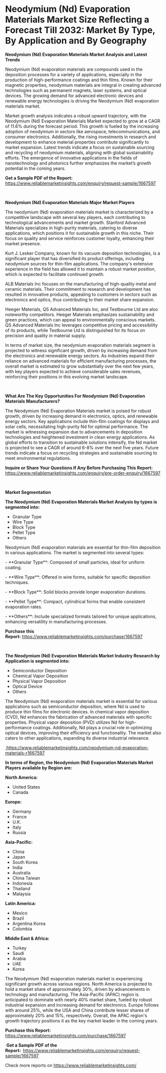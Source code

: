 <p><h1>Neodymium (Nd) Evaporation Materials Market Size Reflecting a Forecast Till 2032: Market By Type, By Application and By Geography</h1></p><p><strong>Neodymium (Nd) Evaporation Materials Market Analysis and Latest Trends</strong></p>
<p><p>Neodymium (Nd) evaporation materials are compounds used in the deposition processes for a variety of applications, especially in the production of high-performance coatings and thin films. Known for their magnetic properties, neodymium materials are integral in creating advanced technologies such as permanent magnets, laser systems, and optical devices. The growing demand for advanced electronic devices and renewable energy technologies is driving the Neodymium (Nd) evaporation materials market.</p><p>Market growth analysis indicates a robust upward trajectory, with the Neodymium (Nd) Evaporation Materials Market expected to grow at a CAGR of 11.6% during the forecast period. This growth is fueled by the increasing adoption of neodymium in sectors like aerospace, telecommunications, and consumer electronics. Additionally, the rising investments in research and development to enhance material properties contribute significantly to market expansion. Latest trends indicate a focus on sustainable sourcing and recycling of neodymium materials, aligning with global sustainability efforts. The emergence of innovative applications in the fields of nanotechnology and photonics further emphasizes the market’s growth potential in the coming years.</p></p>
<p><strong>Get a Sample PDF of the Report:&nbsp;</strong> <a href="https://www.reliablemarketinsights.com/enquiry/request-sample/1667597?utm_campaign=2118&utm_medium=2&utm_source=Github&utm_content=ia&utm_term=02022025&utm_id=neodymium-nd-evaporation-materials">https://www.reliablemarketinsights.com/enquiry/request-sample/1667597</a></p>
<p>&nbsp;</p>
<p><strong>Neodymium (Nd) Evaporation Materials Major Market Players</strong></p>
<p><p>The neodymium (Nd) evaporation materials market is characterized by a competitive landscape with several key players, each contributing to technological advancements and market growth. Stanford Advanced Materials specializes in high-purity materials, catering to diverse applications, which positions it for sustainable growth in this niche. Their focus on quality and service reinforces customer loyalty, enhancing their market presence.</p><p>Kurt J. Lesker Company, known for its vacuum deposition technologies, is a significant player that has diversified its product offerings, including neodymium sources for thin-film applications. The company's extensive experience in the field has allowed it to maintain a robust market position, which is expected to facilitate continued growth.</p><p>ALB Materials Inc focuses on the manufacturing of high-quality metal and ceramic materials. Their commitment to research and development has resulted in innovative products, appealing to customers in sectors such as electronics and optics, thus contributing to their market share expansion.</p><p>Heeger Materials, QS Advanced Materials Inc, and Testbourne Ltd are also noteworthy competitors. Heeger Materials emphasizes sustainability and green practices, which can appeal to environmentally conscious markets. QS Advanced Materials Inc leverages competitive pricing and accessibility of its products, while Testbourne Ltd is distinguished for its focus on precision and quality in material supply.</p><p>In terms of market size, the neodymium evaporation materials segment is projected to witness significant growth, driven by increasing demand from the electronics and renewable energy sectors. As industries expand their reliance on advanced materials for efficient manufacturing processes, the overall market is estimated to grow substantially over the next few years, with key players expected to achieve considerable sales revenues, reinforcing their positions in this evolving market landscape.</p></p>
<p>&nbsp;</p>
<p><strong>What Are The Key Opportunities For Neodymium (Nd) Evaporation Materials Manufacturers?</strong></p>
<p><p>The Neodymium (Nd) Evaporation Materials market is poised for robust growth, driven by increasing demand in electronics, optics, and renewable energy sectors. Key applications include thin-film coatings for displays and solar cells, necessitating high-purity Nd for optimal performance. The market is witnessing expansion due to advancements in deposition technologies and heightened investment in clean energy applications. As global efforts to transition to sustainable solutions intensify, the Nd market is projected to see a CAGR of around 6-8% over the next five years. Future trends indicate a focus on recycling strategies and sustainable sourcing to meet environmental regulations.</p></p>
<p><strong>Inquire or Share Your Questions If Any Before Purchasing This Report:</strong> <a href="https://www.reliablemarketinsights.com/enquiry/pre-order-enquiry/1667597?utm_campaign=2118&utm_medium=2&utm_source=Github&utm_content=ia&utm_term=02022025&utm_id=neodymium-nd-evaporation-materials">https://www.reliablemarketinsights.com/enquiry/pre-order-enquiry/1667597</a></p>
<p>&nbsp;</p>
<p><strong>Market Segmentation</strong></p>
<p><strong>The Neodymium (Nd) Evaporation Materials Market Analysis by types is segmented into:</strong></p>
<p><ul><li>Granular Type</li><li>Wire Type</li><li>Block Type</li><li>Pellet Type</li><li>Others</li></ul></p>
<p><p>Neodymium (Nd) evaporation materials are essential for thin-film deposition in various applications. The market is segmented into several types: </p><p>- **Granular Type**: Composed of small particles, ideal for uniform coating.</p><p>- **Wire Type**: Offered in wire forms, suitable for specific deposition techniques.</p><p>- **Block Type**: Solid blocks provide longer evaporation durations.</p><p>- **Pellet Type**: Compact, cylindrical forms that enable consistent evaporation rates. </p><p>- **Others**: Include specialized formats tailored for unique applications, enhancing versatility in manufacturing processes.</p></p>
<p><strong>Purchase this Report:&nbsp;</strong><a href="https://www.reliablemarketinsights.com/purchase/1667597?utm_campaign=2118&utm_medium=2&utm_source=Github&utm_content=ia&utm_term=02022025&utm_id=neodymium-nd-evaporation-materials">https://www.reliablemarketinsights.com/purchase/1667597</a></p>
<p>&nbsp;</p>
<p><strong>The Neodymium (Nd) Evaporation Materials Market Industry Research by Application is segmented into:</strong></p>
<p><ul><li>Semiconductor Deposition</li><li>Chemical Vapor Deposition</li><li>Physical Vapor Deposition</li><li>Optical Device</li><li>Others</li></ul></p>
<p><p>The Neodymium (Nd) evaporation materials market is essential for various applications such as semiconductor deposition, where Nd is used to produce thin films for electronic devices. In chemical vapor deposition (CVD), Nd enhances the fabrication of advanced materials with specific properties. Physical vapor deposition (PVD) utilizes Nd for high-performance coatings. Additionally, Nd plays a crucial role in optimizing optical devices, improving their efficiency and functionality. The market also caters to other applications, expanding its diverse industrial relevance.</p></p>
<p><a href="https://www.reliablemarketinsights.com/neodymium-nd-evaporation-materials-r1667597?utm_campaign=2118&utm_medium=2&utm_source=Github&utm_content=ia&utm_term=02022025&utm_id=neodymium-nd-evaporation-materials">&nbsp;https://www.reliablemarketinsights.com/neodymium-nd-evaporation-materials-r1667597</a></p>
<p><strong>In terms of Region, the Neodymium (Nd) Evaporation Materials Market Players available by Region are:</strong></p>
<p>
    <p> <strong> North America: </strong>
        <ul>
            <li>United States</li>
            <li>Canada</li>
        </ul>
        </p> 
    <p> <strong> Europe: </strong>
        <ul>
            <li>Germany</li>
            <li>France</li>
            <li>U.K.</li>
            <li>Italy</li>
            <li>Russia</li>
        </ul>
        </p> 
    <p> <strong> Asia-Pacific: </strong>
        <ul>
            <li>China</li>
            <li>Japan</li>
            <li>South Korea</li>
            <li>India</li>
            <li>Australia</li>
            <li>China Taiwan</li>
            <li>Indonesia</li>
            <li>Thailand</li>
            <li>Malaysia</li>
        </ul>
        </p> 
    <p> <strong> Latin America: </strong>
        <ul>
            <li>Mexico</li>
            <li>Brazil</li>
            <li>Argentina Korea</li>
            <li>Colombia</li>
        </ul>
        </p> 
    <p> <strong> Middle East & Africa: </strong>
        <ul>
            <li>Turkey</li>
            <li>Saudi</li>
            <li>Arabia</li>
            <li>UAE</li>
            <li>Korea</li>
        </ul>
    </p>
    </p>
<p><p>The Neodymium (Nd) evaporation materials market is experiencing significant growth across various regions. North America is projected to hold a market share of approximately 30%, driven by advancements in technology and manufacturing. The Asia-Pacific (APAC) region is anticipated to dominate with nearly 40% market share, fueled by robust industrial expansion and increasing demand for electronics. Europe follows with around 25%, while the USA and China contribute lesser shares of approximately 20% and 15%, respectively. Overall, the APAC region's growth trajectory positions it as the key market leader in the coming years.</p></p>
<p><strong>Purchase this Report: </strong><a href="https://www.reliablemarketinsights.com/purchase/1667597?utm_campaign=2118&utm_medium=2&utm_source=Github&utm_content=ia&utm_term=02022025&utm_id=neodymium-nd-evaporation-materials">https://www.reliablemarketinsights.com/purchase/1667597</a></p>
<p>&nbsp;<strong>Get a Sample PDF of the Report:&nbsp;&nbsp;</strong><a href="https://www.reliablemarketinsights.com/enquiry/request-sample/1667597?utm_campaign=2118&utm_medium=2&utm_source=Github&utm_content=ia&utm_term=02022025&utm_id=neodymium-nd-evaporation-materials">https://www.reliablemarketinsights.com/enquiry/request-sample/1667597</a></p>
<p><strong></strong></p>
<p>Check more reports on <a href="https://www.reliablemarketinsights.com/?utm_campaign=2118&utm_medium=2&utm_source=Github&utm_content=ia&utm_term=02022025&utm_id=neodymium-nd-evaporation-materials">https://www.reliablemarketinsights.com/</a></p>